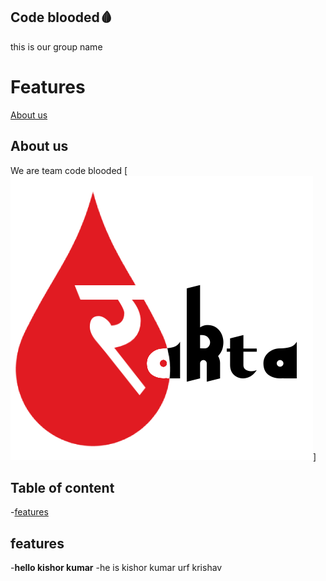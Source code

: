 ## Code blooded🩸
this is our group name

# Features
[About us](#-about-us)

## About us
We are team code blooded [!["Rakta"](https://github.com/KravKo/colabClone/blob/main/src/assets/logo.png)]

## Table of content
-[features](#-features)

## features
-**hello kishor kumar**
-he is kishor kumar urf krishav
